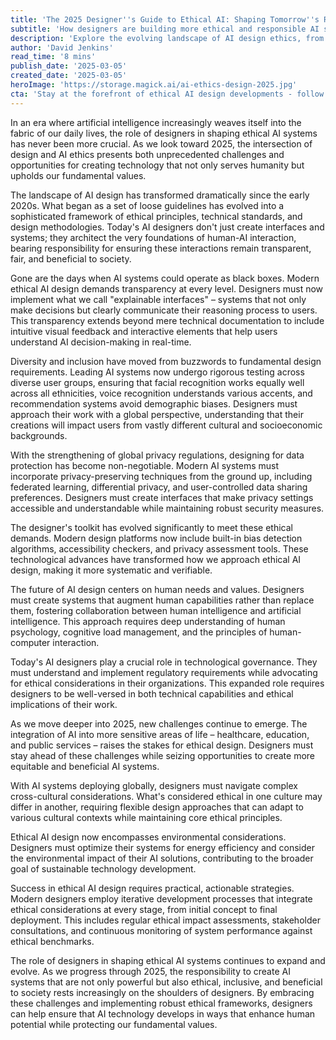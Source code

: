 ```yaml
---
title: 'The 2025 Designer''s Guide to Ethical AI: Shaping Tomorrow''s Responsible Technology'
subtitle: 'How designers are building more ethical and responsible AI systems in 2025'
description: 'Explore the evolving landscape of AI design ethics, from transparency and inclusion to privacy and environmental considerations, providing practical strategies for designers shaping tomorrow''s technology.'
author: 'David Jenkins'
read_time: '8 mins'
publish_date: '2025-03-05'
created_date: '2025-03-05'
heroImage: 'https://storage.magick.ai/ai-ethics-design-2025.jpg'
cta: 'Stay at the forefront of ethical AI design developments - follow us on LinkedIn for regular updates on best practices, emerging challenges, and innovative solutions in responsible technology design.'
---
```


In an era where artificial intelligence increasingly weaves itself into the fabric of our daily lives, the role of designers in shaping ethical AI systems has never been more crucial. As we look toward 2025, the intersection of design and AI ethics presents both unprecedented challenges and opportunities for creating technology that not only serves humanity but upholds our fundamental values.

The landscape of AI design has transformed dramatically since the early 2020s. What began as a set of loose guidelines has evolved into a sophisticated framework of ethical principles, technical standards, and design methodologies. Today's AI designers don't just create interfaces and systems; they architect the very foundations of human-AI interaction, bearing responsibility for ensuring these interactions remain transparent, fair, and beneficial to society.

Gone are the days when AI systems could operate as black boxes. Modern ethical AI design demands transparency at every level. Designers must now implement what we call "explainable interfaces" – systems that not only make decisions but clearly communicate their reasoning process to users. This transparency extends beyond mere technical documentation to include intuitive visual feedback and interactive elements that help users understand AI decision-making in real-time.

Diversity and inclusion have moved from buzzwords to fundamental design requirements. Leading AI systems now undergo rigorous testing across diverse user groups, ensuring that facial recognition works equally well across all ethnicities, voice recognition understands various accents, and recommendation systems avoid demographic biases. Designers must approach their work with a global perspective, understanding that their creations will impact users from vastly different cultural and socioeconomic backgrounds.

With the strengthening of global privacy regulations, designing for data protection has become non-negotiable. Modern AI systems must incorporate privacy-preserving techniques from the ground up, including federated learning, differential privacy, and user-controlled data sharing preferences. Designers must create interfaces that make privacy settings accessible and understandable while maintaining robust security measures.

The designer's toolkit has evolved significantly to meet these ethical demands. Modern design platforms now include built-in bias detection algorithms, accessibility checkers, and privacy assessment tools. These technological advances have transformed how we approach ethical AI design, making it more systematic and verifiable.

The future of AI design centers on human needs and values. Designers must create systems that augment human capabilities rather than replace them, fostering collaboration between human intelligence and artificial intelligence. This approach requires deep understanding of human psychology, cognitive load management, and the principles of human-computer interaction.

Today's AI designers play a crucial role in technological governance. They must understand and implement regulatory requirements while advocating for ethical considerations in their organizations. This expanded role requires designers to be well-versed in both technical capabilities and ethical implications of their work.

As we move deeper into 2025, new challenges continue to emerge. The integration of AI into more sensitive areas of life – healthcare, education, and public services – raises the stakes for ethical design. Designers must stay ahead of these challenges while seizing opportunities to create more equitable and beneficial AI systems.

With AI systems deploying globally, designers must navigate complex cross-cultural considerations. What's considered ethical in one culture may differ in another, requiring flexible design approaches that can adapt to various cultural contexts while maintaining core ethical principles.

Ethical AI design now encompasses environmental considerations. Designers must optimize their systems for energy efficiency and consider the environmental impact of their AI solutions, contributing to the broader goal of sustainable technology development.

Success in ethical AI design requires practical, actionable strategies. Modern designers employ iterative development processes that integrate ethical considerations at every stage, from initial concept to final deployment. This includes regular ethical impact assessments, stakeholder consultations, and continuous monitoring of system performance against ethical benchmarks.

The role of designers in shaping ethical AI systems continues to expand and evolve. As we progress through 2025, the responsibility to create AI systems that are not only powerful but also ethical, inclusive, and beneficial to society rests increasingly on the shoulders of designers. By embracing these challenges and implementing robust ethical frameworks, designers can help ensure that AI technology develops in ways that enhance human potential while protecting our fundamental values.